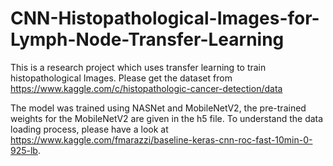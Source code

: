 # CNN-Histopathological-Images-for-Lymph-Node-Transfer-Learning

This is a research project which uses transfer learning to train histopathological Images. Please get the dataset from https://www.kaggle.com/c/histopathologic-cancer-detection/data

The model was trained using NASNet and MobileNetV2, the pre-trained weights for the MobileNetV2 are given in the h5 file. To understand the data loading process, please have a look at https://www.kaggle.com/fmarazzi/baseline-keras-cnn-roc-fast-10min-0-925-lb.
